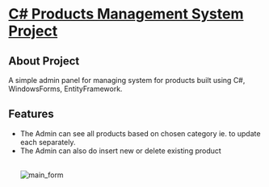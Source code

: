 <p align="left">
    <h1><u>C# Products Management System Project</u></h1>
</p>

## About Project

A simple admin panel for managing system for products built using C#, WindowsForms, EntityFramework.

## Features
<ul>
    <li>The Admin can see all products based on chosen category ie. to update each separately. </li>
    <li>The Admin can also do insert new or delete existing product  </li>
<br>

![main_form](https://user-images.githubusercontent.com/72461048/119883677-18c79300-bf30-11eb-9c5c-8fb7027049da.png)
